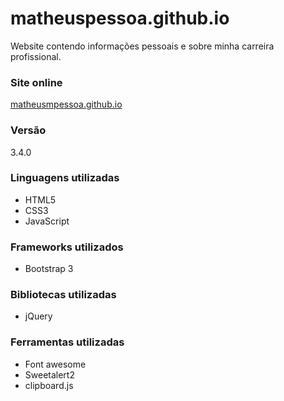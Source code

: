 # matheuspessoa.github.io
Website contendo informações pessoais e sobre minha carreira profissional.

### Site online 
[matheusmpessoa.github.io](http://matheusmpessoa.github.io/#/)

### Versão
3.4.0

### Linguagens utilizadas
* HTML5
* CSS3
* JavaScript

### Frameworks utilizados
* Bootstrap 3

### Bibliotecas utilizadas
* jQuery

### Ferramentas utilizadas
* Font awesome
* Sweetalert2
* clipboard.js